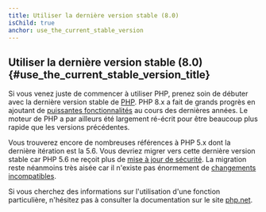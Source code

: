 ```yaml
---
title: Utiliser la dernière version stable (8.0)
isChild: true
anchor: use_the_current_stable_version
---
```


## Utiliser la dernière version stable (8.0) {#use_the_current_stable_version_title}

Si vous venez juste de commencer à utiliser PHP, prenez soin de débuter avec la dernière version stable
de [PHP][php-release]. PHP 8.x a fait de grands progrès en ajoutant de [puissantes fonctionnalités](#les_points_importants_du_language)
au cours des dernières années. Le moteur de PHP a par ailleurs été largement ré-écrit pour être beaucoup plus rapide que les versions précédentes.

Vous trouverez encore de nombreuses références à PHP 5.x dont la dernière itération est la 5.6.
Vous devriez migrer vers cette dernière version stable car PHP 5.6 ne reçoit plus de [mise à jour de sécurité](http://php.net/supported-versions.php).
La migration reste néanmoins très aisée car il n'existe pas énormement de [changements
incompatibles][php-compatibility-breaks].

Si vous cherchez des informations sur l'utilisation d'une fonction particulière, n'hésitez pas à consulter la documentation sur le site [php.net][php-docs].

[php-release]: http://www.php.net/downloads.php
[php-docs]: http://www.php.net/manual/fr/
[php-compatibility-breaks]: https://www.php.net/manual/fr/migration80.php

